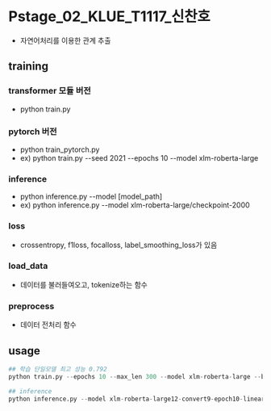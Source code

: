 # Pstage_02_KLUE_T1117_신찬호
* 자연어처리를 이용한 관계 추출

## training
### transformer 모듈 버전
* python train.py
### pytorch 버전
* python train_pytorch.py
* ex) python train.py --seed 2021 --epochs 10 --model xlm-roberta-large

### inference
* python inference.py --model [model_path]
* ex) python inference.py --model xlm-roberta-large/checkpoint-2000

### loss
* crossentropy, f1loss, focalloss, label_smoothing_loss가 있음

### load_data
* 데이터를 불러들여오고, tokenize하는 함수

### preprocess
* 데이터 전처리 함수

## usage

```python
## 학습 단일모델 최고 성능 0.792
python train.py --epochs 10 --max_len 300 --model xlm-roberta-large --batch_size 16 --preprocess convert9 --tokenize tokenized_dataset1 --drop 0.5 --seed 2022

## inference
python inference.py --model xlm-roberta-large12-convert9-epoch10-linear-tokenized_dataset1-300-2022/checkpoint-3100 --token xlm-roberta-large --max_len 300 --name xlm-roberta-large12-convert9-epoch10-linear-tokenized_dataset1-300-2023 --preprocess convert9 --tokenize tokenized_dataset1 --seed 2022
```